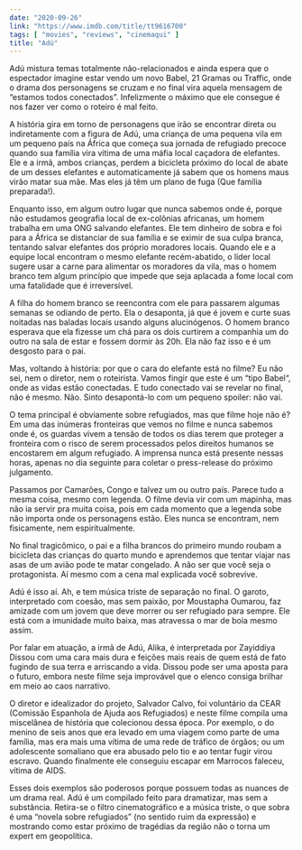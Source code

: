 ```yaml
---
date: "2020-09-26"
link: "https://www.imdb.com/title/tt9616700"
tags: [ "movies", "reviews", "cinemaqui" ]
title: "Adú"
---
```

Adú mistura temas totalmente não-relacionados e ainda espera que o espectador imagine estar vendo um novo Babel, 21 Gramas ou Traffic, onde o drama dos personagens se cruzam e no final vira aquela mensagem de “estamos todos conectados”. Infelizmente o máximo que ele consegue é nos fazer ver como o roteiro é mal feito.

A história gira em torno de personagens que irão se encontrar direta ou indiretamente com a figura de Adú, uma criança de uma pequena vila em um pequeno país na África que começa sua jornada de refugiado precoce quando sua família vira vítima de uma máfia local caçadora de elefantes. Ele e a irmã, ambos crianças, perdem a bicicleta próximo do local de abate de um desses elefantes e automaticamente já sabem que os homens maus virão matar sua mãe. Mas eles já têm um plano de fuga (Que família preparada!).

Enquanto isso, em algum outro lugar que nunca sabemos onde é, porque não estudamos geografia local de ex-colônias africanas, um homem trabalha em uma ONG salvando elefantes. Ele tem dinheiro de sobra e foi para a África se distanciar de sua família e se eximir de sua culpa branca, tentando salvar elefantes dos próprio moradores locais. Quando ele e a equipe local encontram o mesmo elefante recém-abatido, o líder local sugere usar a carne para alimentar os moradores da vila, mas o homem branco tem algum princípio que impede que seja aplacada a fome local com uma fatalidade que é irreversível.

A filha do homem branco se reencontra com ele para passarem algumas semanas se odiando de perto. Ela o desaponta, já que é jovem e curte suas noitadas nas baladas locais usando alguns alucinógenos. O homem branco esperava que ela fizesse um chá para os dois curtirem a companhia um do outro na sala de estar e fossem dormir às 20h. Ela não faz isso e é um desgosto para o pai.

Mas, voltando à história: por que o cara do elefante está no filme? Eu não sei, nem o diretor, nem o roteirista. Vamos fingir que este é um “tipo Babel“, onde as vidas estão conectadas. E tudo conectado vai se revelar no final, não é mesmo. Não. Sinto desapontá-lo com um pequeno spoiler: não vai.

O tema principal é obviamente sobre refugiados, mas que filme hoje não é? Em uma das inúmeras fronteiras que vemos no filme e nunca sabemos onde é, os guardas vivem a tensão de todos os dias terem que proteger a fronteira com o risco de serem processados pelos direitos humanos se encostarem em algum refugiado. A imprensa nunca está presente nessas horas, apenas no dia seguinte para coletar o press-release do próximo julgamento.

Passamos por Camarões, Congo e talvez um ou outro país. Parece tudo a mesma coisa, mesmo com legenda. O filme devia vir com um mapinha, mas não ia servir pra muita coisa, pois em cada momento que a legenda sobe não importa onde os personagens estão. Eles nunca se encontram, nem fisicamente, nem espiritualmente.

No final tragicômico, o pai e a filha brancos do primeiro mundo roubam a bicicleta das crianças do quarto mundo e aprendemos que tentar viajar nas asas de um avião pode te matar congelado. A não ser que você seja o protagonista. Aí mesmo com a cena mal explicada você sobrevive.

Adú é isso aí. Ah, e tem música triste de separação no final. O garoto, interpretado com coesão, mas sem paixão, por Moustapha Oumarou, faz amizade com um jovem que deve morrer ou ser refugiado para sempre. Ele está com a imunidade muito baixa, mas atravessa o mar de boia mesmo assim.

Por falar em atuação, a irmã de Adú, Alika, é interpretada por Zayiddiya Dissou com uma cara mais dura e feições mais reais de quem está de fato fugindo de sua terra e arriscando a vida. Dissou pode ser uma aposta para o futuro, embora neste filme seja improvável que o elenco consiga brilhar em meio ao caos narrativo.

O diretor e idealizador do projeto, Salvador Calvo, foi voluntário da CEAR (Comissão Espanhola de Ajuda aos Refugiados) e neste filme compila uma miscelânea de história que colecionou dessa época. Por exemplo, o do menino de seis anos que era levado em uma viagem como parte de uma família, mas era mais uma vítima de uma rede de tráfico de órgãos; ou um adolescente somaliano que era abusado pelo tio e ao tentar fugir virou escravo. Quando finalmente ele conseguiu escapar em Marrocos faleceu, vítima de AIDS.

Esses dois exemplos são poderosos porque possuem todas as nuances de um drama real. Adú é um compilado feito para dramatizar, mas sem a substância. Retira-se o filtro cinematográfico e a música triste, o que sobra é uma “novela sobre refugiados” (no sentido ruim da expressão) e mostrando como estar próximo de tragédias da região não o torna um expert em geopolítica.
